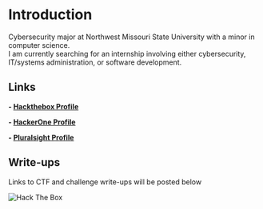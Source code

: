 # Introduction

Cybersecurity major at Northwest Missouri State University with a minor in computer science.  
I am currently searching for an internship involving either cybersecurity, IT/systems administration, or software development.


## Links
**- [Hackthebox Profile](https://www.hackthebox.eu/profile/114142)**

**- [HackerOne Profile](https://hackerone.com/rollie)**

**- [Pluralsight Profile](https://app.pluralsight.com/profile/cole-houston)**


## Write-ups

Links to CTF and challenge write-ups will be posted below



![Hack The Box](https://www.hackthebox.eu/badge/image/114142)

